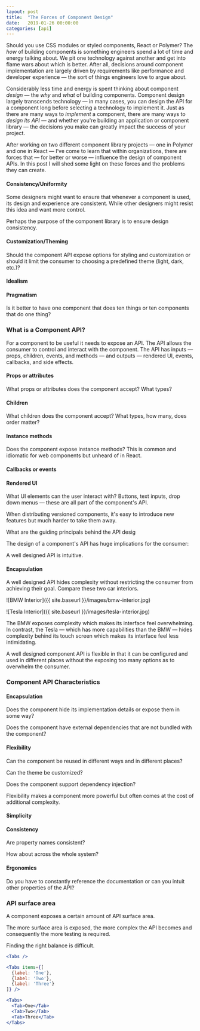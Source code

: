 ```yaml
---
layout: post
title:  "The Forces of Component Design"
date:   2019-01-26 00:00:00
categories: [api]
---
```


Should you use CSS modules or styled components, React or Polymer? The _how_ of building components is something engineers spend a lot of time and energy talking about. We pit one technology against another and get into flame wars about which is better. After all, decisions around component implementation are largely driven by requirements like performance and developer experience — the sort of things engineers love to argue about.

Considerably less time and energy is spent thinking about component _design_ — the _why_ and _what_ of building components. Component design largely transcends technology — in many cases, you can design the API for a component long before selecting a technology to implement it. Just as there are many ways to _implement_ a component, there are many ways to _design its API_ — and whether you're building an application or component library — the decisions you make can greatly impact the success of your project.

After working on two different component library projects — one in Polymer and one in React — I’ve come to learn that within organizations, there are forces that — for better or worse — influence the design of component APIs. In this post I will shed some light on these forces and the problems they can create.

#### Consistency/Uniformity

Some designers might want to ensure that whenever a component is used, its design and experience are consistent. While other designers might resist this idea and want more control.

Perhaps the purpose of the component library is to ensure design consistency.

#### Customization/Theming

Should the component API expose options for styling and customization or should it limit the consumer to choosing a predefined theme (light, dark, etc.)?

#### Idealism

#### Pragmatism

Is it better to have one component that does ten things or ten components that do one thing?

### What is a Component API?

For a component to be useful it needs to expose an API. The API allows the consumer to control and interact with the component. The API has inputs — props, children, events, and methods — and outputs — rendered UI, events, callbacks, and side effects.


#### Props or attributes
What props or attributes does the component accept? What types?

#### Children
What children does the component accept? What types, how many, does order matter?

#### Instance methods
Does the component expose instance methods? This is common and idiomatic for web components but unheard of in React.

#### Callbacks or events

#### Rendered UI
What UI elements can the user interact with? Buttons, text inputs, drop down menus — these are all part of the component's API.


When distributing versioned components, it's easy to introduce new features but much harder to take them away.







What are the guiding principals behind the API desig





The design of a component's API has huge implications for the consumer:

A well designed API is intuitive.

#### Encapsulation
A well designed API hides complexity without restricting the consumer from achieving their goal. Compare these two car interiors.

![BMW Interior]({{ site.baseurl }}/images/bmw-interior.jpg)

![Tesla Interior]({{ site.baseurl }}/images/tesla-interior.jpg)

The BMW exposes complexity which makes its interface feel overwhelming. In contrast, the Tesla — which has more capabilities than the BMW —  hides complexity behind its touch screen which makes its interface feel less intimidating.

A well designed component API is flexible in that it can be configured and used in different places without the exposing too many options as to overwhelm the consumer.





### Component API Characteristics

#### Encapsulation
Does the component hide its implementation details or expose them in some way?

Does the component have external dependencies that are not bundled with the component?

#### Flexibility
Can the component be reused in different ways and in different places?

Can the theme be customized?

Does the component support dependency injection?

Flexibility makes a component more powerful but often comes at the cost of additional complexity.

#### Simplicity


#### Consistency
Are property names consistent?


How about across the whole system?

#### Ergonomics

Do you have to constantly reference the documentation or can you intuit other properties of the API?



### API surface area

A component exposes a certain amount of API surface area.

The more surface area is exposed, the more complex the API becomes and consequently the more testing is required.

Finding the right balance is difficult.


```jsx
<Tabs />
```

```jsx
<Tabs items={[
  {label: 'One'},
  {label: 'Two'},
  {label: 'Three'}
]} />
```

```jsx
<Tabs>
  <Tab>One</Tab>
  <Tab>Two</Tab>
  <Tab>Three</Tab>
</Tabs>
```




